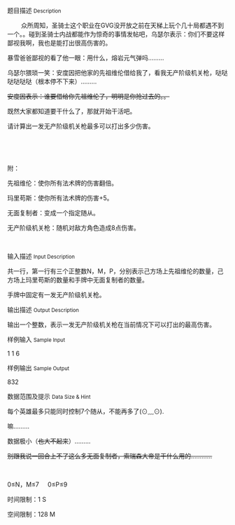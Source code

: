 <div class="panel panel-default">
<div class="area-title">
<span>
题目描述
<small>Description</small>
</span></div>
<div class="panel-body">

<p>        众所周知，圣骑士这个职业在GVG没开放之前在天梯上玩个几十局都遇不到一个。。碰到圣骑士内战都能作为惊奇的事情发帖吧，乌瑟尔表示：你们不要这样鄙视我啊，我也是能打出很高伤害的。</p><p>暴雪爸爸鄙视的看了他一眼：用什么，熔岩元气弹吗………</p><p>乌瑟尔猥琐一笑：安度因把他家的先祖维伦借给我了，看我无产阶级机关枪，哒哒哒哒哒哒（根本停不下来）………</p><p><span style="text-decoration: line-through;">安度因表示：谁要借给你先祖维伦了，明明是你抢过去的。。</span></p><p>既然大家都知道要干什么了，那就开始干活吧。</p><p>请计算出一发无产阶级机关枪最多可以打出多少伤害。</p><p><br></p><p><br></p><p>附：</p><p>先祖维伦：使你所有法术牌的伤害翻倍。</p><p>玛里苟斯：使你所有法术牌的伤害+5。</p><p>无面复制者：变成一个指定随从。</p><p>无产阶级机关枪：随机对敌方角色造成8点伤害。</p><p><br></p>

</div>
</div>

<div class="panel panel-default">
<div class="area-title">
<span>
输入描述
<small>Input Description</small>
</span></div>
<div class="panel-body">
<p>共一行，第一行有三个正整数N，M，P，分别表示己方场上先祖维伦的数量，己方场上玛里苟斯的数量和手牌中无面复制者的数量。</p><p>手牌中固定有一发无产阶级机关枪。</p>

</div>
</div>
<div  class="panel panel-default">
<div class="area-title">
<span>
输出描述
<small>Output Description</small>
</span></div>
<div class="panel-body">

<p>输出一个整数，表示一发无产阶级机关枪在当前情况下可以打出的最高伤害。</p>

</div>
</div>


<div class="panel panel-default">
<div class="area-title">
<span>
样例输入
<small>Sample Input</small>
</span></div>
<div class="panel-body">
<p>1 1 6<br></p>

</div>
</div>

<div class="panel panel-default">
<div class="area-title">
<span>
样例输出
<small>Sample Output</small>
</span></div>
<div class="panel-body">
<p>832</p>

</div>
</div>

<div class="panel panel-default">
<div class="area-title">
<span>
数据范围及提示
<small>Data Size & Hint</small>
</span></div>
<div class="panel-body">
<p>每个英雄最多只能同时控制7个随从，不能再多了(⊙﹏⊙).<br></p><p>嘛………</p><p>数据极小（<span style="text-decoration: line-through;">也大不起来</span>）………</p><p><span style="text-decoration: line-through;">别跟我说一回合上不了这么多无面复制者，索瑞森大帝是干什么用的…………</span></p><p><span style="text-decoration: line-through;"><br></span></p><p><span style="text-decoration: none;">0≤N，M≤7     0≤P≤9</span></p><p>时间限制：1 S</p><p>空间限制：128 M</p>
</div>
</div>